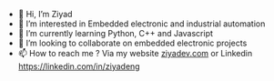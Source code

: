 - 👋 Hi, I’m Ziyad
- 👀 I’m interested in Embedded electronic and industrial automation
- 🌱 I’m currently learning Python, C++ and Javascript
- 💞️ I’m looking to collaborate on embedded electronic projects
- 📫 How to reach me ? Via my website [ziyadev.com](http://ziyadeng.com/#about-me) or Linkedin https://linkedin.com/in/ziyadeng

<!---
ziyaddev/ziyaddev is a ✨ special ✨ repository because its `README.md` (this file) appears on your GitHub profile.
You can click the Preview link to take a look at your changes.
--->
